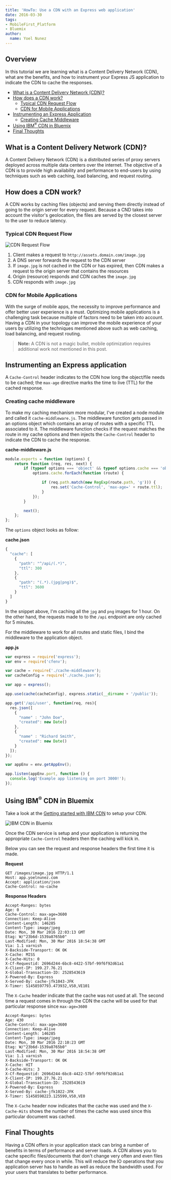 ```yaml
---
title: 'HowTo: Use a CDN with an Express web application'
date: 2016-03-30
tags:
- MobileFirst_Platform
- Bluemix
author:
  name: Yoel Nunez
---
```


## Overview

In this tutorial we are learning what is a Content Delivery Network (CDN), what are the benefits, and how to instrument your Express JS application to indicate the CDN to cache the responses.


* [What is a Content Delivery Network (CDN)?](#what-is-a-content-delivery-network-cdn)
* [How does a CDN work?](#how-does-a-cdn-work)
  * [Typical CDN Request Flow](#typical-cdn-request-flow)
  * [CDN for Mobile Applications](#cdn-for-mobile-applications)
* [Instrumenting an Express Application](#instrumenting-an-express-application)
  * [Creating Cache Middleware](#creating-cache-middleware)
* [Using IBM<sup>&reg;</sup> CDN in Bluemix](#using-ibm-reg-cdn-in-bluemix)
* [Final Thoughts](#final-thoughts)


## What is a Content Delivery Network (CDN)?

A Content Delivery Network (CDN) is a distributed series of proxy servers deployed across multiple data centers over the internet. The objective of a CDN is to provide high availability and performance to end-users by using techniques such as web caching, load balancing, and request routing.

## How does a CDN work?

A CDN works by caching files (objects) and serving them directly instead of going to the origin server for every request. Because a CND takes into account the visitor's geolocation, the files are served by the closest server to the user to reduce latency.

### Typical CDN Request Flow

![CDN Request Flow]({{site.baseurl}}/assets/blog/2016-03-30-howto-use-a-cdn-with-an-express-web-application/cdn-illustration.png)

1. Client makes a request to `http://assets.domain.com/image.jpg`
2. A DNS server forwards the request to the CDN server
3. If `image.jpg` is not cached in the CDN or has expired, then CDN makes a request to the origin server that contains the resources
4. Origin (resource) responds and CDN caches the `image.jpg`
5. CDN responds with `image.jpg`

### CDN for Mobile Applications

With the surge of mobile apps, the necessity to improve performance and offer better user experience is a must. Optimizing mobile applications is a challenging task because multiple of factors need to be taken into account. Having a CDN in your topology can improve the mobile experience of your users by utilizing the techniques mentioned above such as web caching, load balancing, and request routing.

> **Note:** A CDN is not a magic bullet, mobile optimization requires additional work not mentioned in this post.</blockquote>

## Instrumenting an Express application

A `Cache-Control` header indicates to the CDN how long the object/file needs to be cached; the `max-age` directive marks the time to live (TTL) for the cached response.

### Creating cache middleware

To make my caching mechanism more modular, I've created a node module and called it `cache-middleware.js`. The middleware function gets passed in an options object which contains an array of routes with a specific TTL associated to it. The middleware function checks if the request matches the route in my cache options and then injects the `Cache-Control` header to indicate the CDN to cache the response.

**cache-middleware.js**

```javascript
module.exports = function (options) {
    return function (req, res, next) {
        if (typeof options === 'object' && typeof options.cache === 'object') {
            options.cache.forEach(function (route) {

                if (req.path.match(new RegExp(route.path, 'g'))) {
                    res.set('Cache-Control', 'max-age=' + route.ttl);
                }
            });
        }

        next();
    };
};
```

The `options` object looks as follow:

**cache.json**

```javascript
{
  "cache": [
    {
      "path": "^/api/(.*)",
      "ttl": 300
    },
    {
      "path": "(.*).(jpg|png)$",
      "ttl": 3600
    }
  ]
}
```

In the snippet above, I'm caching all the `jpg` and `png` images for 1 hour. On the other hand, the requests made to to the `/api` endpoint are only cached for 5 minutes.

For the middleware to work for all routes and static files, I bind the middleware to the application object.


**app.js**

```javascript
var express = require('express');
var env = require('cfenv');

var cache = require('./cache-middleware');
var cacheConfig = require('./cache.json');

var app = express();

app.use(cache(cacheConfig), express.static(__dirname + '/public'));

app.get('/api/user', function(req, res){
  res.json([
    {
      "name" : "John Doe",
      "created": new Date()
    },
    {
      "name" : "Richard Smith",
      "created": new Date()
    }
  ]);
});

var appEnv = env.getAppEnv();

app.listen(appEnv.port, function () {
  console.log('Example app listening on port 3000!');
});
```


## Using IBM<sup>&reg;</sup> CDN in Bluemix

Take a look at the [Getting started with IBM CDN](https://console.ng.bluemix.net/docs/services/cdn/index.html) to setup your CDN.

![IBM CDN in Bluemix]({{site.baseurl}}/assets/blog/2016-03-30-howto-use-a-cdn-with-an-express-web-application/ibm-cdn-service.png)

Once the CDN service is setup and your application is returning the appropriate `Cache-Control` headers then the caching will kick in.

Below you can see the request and response headers the first time it is made.

**Request**

```
GET /images/image.jpg HTTP/1.1
Host: app.yoelnunez.com
Accept: application/json
Cache-Control: no-cache
```

**Response Headers**

```
Accept-Ranges: bytes
Age: 0
Cache-Control: max-age=3600
Connection: Keep-Alive
Content-Length: 146285
Content-Type: image/jpeg
Date: Mon, 30 Mar 2016 22:03:13 GMT
Etag: W/"23b6d-1539a8765b0"
Last-Modified: Mon, 30 Mar 2016 18:54:38 GMT
Via: 1.1 varnish
X-Backside-Transport: OK OK
X-Cache: MISS
X-Cache-Hits: 0
X-Cf-Requestid: 2696d244-6bc8-4422-57bf-99f6f92d61a1
X-Client-IP: 199.27.76.21
X-Global-Transaction-ID: 2528543619
X-Powered-By: Express
X-Served-By: cache-jfk1043-JFK
X-Timer: S1458597793.473932,VS0,VE101
```

The `X-Cache` header indicate that the cache was not used at all. The second time a request comes in through the CDN the cache will be used for that particular response since `max-age=3600`

```
Accept-Ranges: bytes
Age: 430
Cache-Control: max-age=3600
Connection: Keep-Alive
Content-Length: 146285
Content-Type: image/jpeg
Date: Mon, 30 Mar 2016 22:10:23 GMT
Etag: W/"23b6d-1539a8765b0"
Last-Modified: Mon, 30 Mar 2016 18:54:38 GMT
Via: 1.1 varnish
X-Backside-Transport: OK OK
X-Cache: HIT
X-Cache-Hits: 3
X-Cf-Requestid: 2696d244-6bc8-4422-57bf-99f6f92d61a1
X-Client-IP: 199.27.76.21
X-Global-Transaction-ID: 2528543619
X-Powered-By: Express
X-Served-By: cache-jfk1022-JFK
X-Timer: S1458598223.125599,VS0,VE0
```

The `X-Cache` header now indicates that the cache was used and the `X-Cache-Hits` shows the number of times the cache was used since this particular document was cached.


## Final Thoughts

Having a CDN offers in your application stack can bring a number of benefits in terms of performance and server loads. A CDN allows you to cache specific files/documents that don't change very often and even files that change every once in while. This will reduce the IO operations that you application server has to handle as well as reduce the bandwidth used. For your users that translates to better performance.

